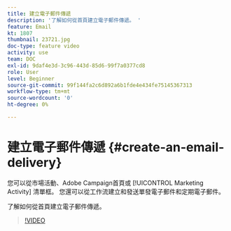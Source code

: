 ```yaml
---
title: 建立電子郵件傳遞
description: '了解如何從首頁建立電子郵件傳遞。 '
feature: Email
kt: 1807
thumbnail: 23721.jpg
doc-type: feature video
activity: use
team: DOC
exl-id: 9daf4e3d-3c96-443d-85d6-99f7a0377cd8
role: User
level: Beginner
source-git-commit: 99f144fa2c6d892a6b1fde4e434fe75145367313
workflow-type: tm+mt
source-wordcount: '0'
ht-degree: 0%

---
```


# 建立電子郵件傳遞 {#create-an-email-delivery}

您可以從市場活動、Adobe Campaign首頁或 [!UICONTROL Marketing Activity] 清單框。 您還可以從工作流建立和發送單發電子郵件和定期電子郵件。

了解如何從首頁建立電子郵件傳遞。

>[!VIDEO](https://video.tv.adobe.com/v/23721?quality=12)
